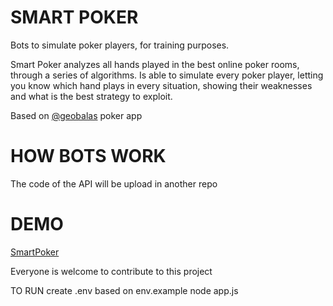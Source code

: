 SMART POKER
===========
Bots to simulate poker players, for training purposes.

Smart Poker analyzes all hands played in the best online poker rooms, through a series of algorithms.
Is able to simulate every poker player, letting you know which hand plays in every situation, showing their weaknesses and what is the best strategy to exploit.

Based on [@geobalas](https://github.com/geobalas/Poker) poker app

HOW BOTS WORK
=============
The code of the API will be upload in another repo

DEMO
====
[SmartPoker](http://santiagocuenca.com/smart-poker)

Everyone is welcome to contribute to this project

TO RUN
create .env based on env.example
node app.js
